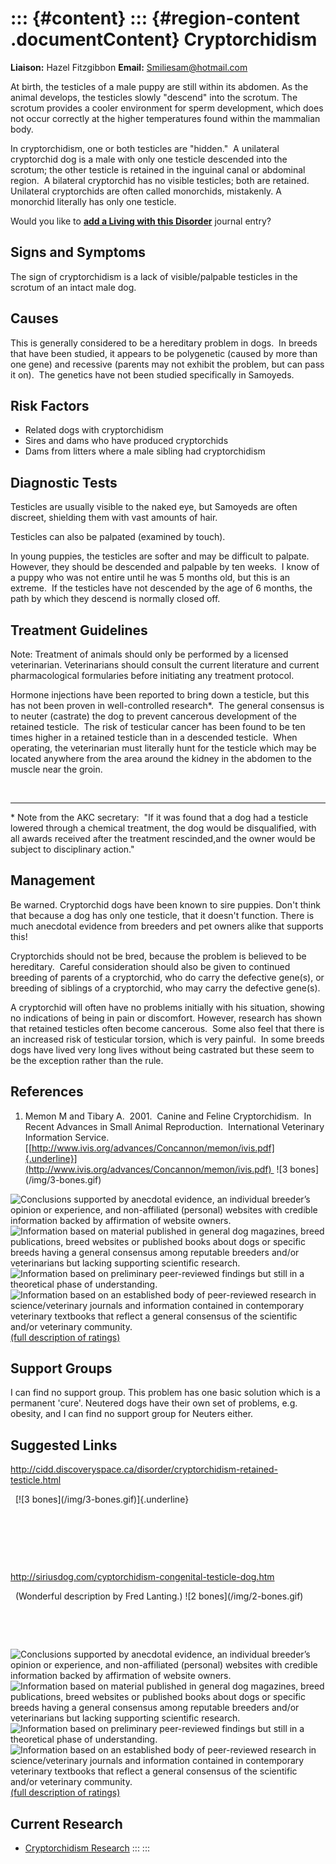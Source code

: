 ::: {#content}
::: {#region-content .documentContent}
Cryptorchidism
==============

**Liaison:** Hazel Fitzgibbon **Email:** <Smiliesam@hotmail.com>

<div>

At birth, the testicles of a male puppy are still within its abdomen. As
the animal develops, the testicles slowly \"descend\" into the scrotum.
The scrotum provides a cooler environment for sperm development, which
does not occur correctly at the higher temperatures found within the
mammalian body.

In cryptorchidism, one or both testicles are "hidden."  A unilateral
cryptorchid dog is a male with only one testicle descended into the
scrotum; the other testicle is retained in the inguinal canal or
abdominal region.  A bilateral cryptorchid has no visible testicles;
both are retained. Unilateral cryptorchids are often called monorchids,
mistakenly. A monorchid literally has only one testicle.

</div>

Would you like to **[add a Living with this
Disorder](cryptorchidism/addliving_form.html)** journal entry?

Signs and Symptoms
------------------

The sign of cryptorchidism is a lack of visible/palpable testicles in
the scrotum of an intact male dog.

Causes
------

This is generally considered to be a hereditary problem in dogs.  In
breeds that have been studied, it appears to be polygenetic (caused by
more than one gene) and recessive (parents may not exhibit the problem,
but can pass it on).  The genetics have not been studied specifically in
Samoyeds.

Risk Factors
------------

-   Related dogs with cryptorchidism
-   Sires and dams who have produced cryptorchids
-   Dams from litters where a male sibling had cryptorchidism

Diagnostic Tests
----------------

Testicles are usually visible to the naked eye, but Samoyeds are often
discreet, shielding them with vast amounts of hair.

Testicles can also be palpated (examined by touch).

In young puppies, the testicles are softer and may be difficult to
palpate.  However, they should be descended and palpable by ten weeks. 
I know of a puppy who was not entire until he was 5 months old, but this
is an extreme.  If the testicles have not descended by the age of 6
months, the path by which they descend is normally closed off.

Treatment Guidelines
--------------------

Note: Treatment of animals should only be performed by a licensed
veterinarian. Veterinarians should consult the current literature and
current pharmacological formularies before initiating any treatment
protocol.

Hormone injections have been reported to bring down a testicle, but this
has not been proven in well-controlled research\*.  The general
consensus is to neuter (castrate) the dog to prevent cancerous
development of the retained testicle.  The risk of testicular cancer has
been found to be ten times higher in a retained testicle than in a
descended testicle.  When operating, the veterinarian must literally
hunt for the testicle which may be located anywhere from the area around
the kidney in the abdomen to the muscle near the groin.

 

------------------------------------------------------------------------

\* Note from the AKC secretary:  \"If it was found that a dog had a
testicle lowered through a chemical treatment, the dog would be
disqualified, with all awards received after the treatment rescinded,and
the owner would be subject to disciplinary action.\"

Management
----------

Be warned. Cryptorchid dogs have been known to sire puppies. Don't think
that because a dog has only one testicle, that it doesn't function.
There is much anecdotal evidence from breeders and pet owners alike that
supports this!

Cryptorchids should not be bred, because the problem is believed to be
hereditary.  Careful consideration should also be given to continued
breeding of parents of a cryptorchid, who do carry the defective
gene(s), or breeding of siblings of a cryptorchid, who may carry the
defective gene(s). 

A cryptorchid will often have no problems initially with his situation,
showing no indications of being in pain or discomfort. However, research
has shown that retained testicles often become cancerous.  Some also
feel that there is an increased risk of testicular torsion, which is
very painful.  In some breeds dogs have lived very long lives without
being castrated but these seem to be the exception rather than the rule.

References
----------

1.  <div>

    Memon M and Tibary A.  2001.  Canine and Feline Cryptorchidism.  In
    Recent Advances in Small Animal Reproduction.  International
    Veterinary Information Service.    
    [[http://www.ivis.org/advances/Concannon/memon/ivis.pdf]{.underline}](http://www.ivis.org/advances/Concannon/memon/ivis.pdf) 
    !\[3 bones\](/img/3-bones.gif)

    </div>

<div>

![](cryptorchidism/bone.gif "Conclusions supported by anecdotal evidence, an individual breeder’s opinion or experience, and non-affiliated (personal) websites with credible information backed by affirmation of website owners.")
![](cryptorchidism/2-bones.gif "Information based on material published in general dog magazines, breed publications, breed websites or published books about dogs or specific breeds  having a general consensus among reputable breeders and/or veterinarians but lacking supporting scientific research.")
![](cryptorchidism/3-bones.gif "Information based on preliminary peer-reviewed findings but still in a theoretical phase of understanding.")
![](cryptorchidism/4-bones.gif "Information based on an established body of peer-reviewed research in science/veterinary journals and information contained in contemporary veterinary textbooks that reflect a general consensus of the scientific and/or veterinary community.")
[(full description of ratings)](ratings-what-do-they-mean.html)

</div>

Support Groups
--------------

I can find no support group. This problem has one basic solution which
is a permanent 'cure'. Neutered dogs have their own set of problems,
e.g. obesity, and I can find no support group for Neuters either.

Suggested Links
---------------

<http://cidd.discoveryspace.ca/disorder/cryptorchidism-retained-testicle.html>

  [!\[3 bones\](/img/3-bones.gif)]{.underline}

 

 

 

<http://siriusdog.com/cyptorchidism-congenital-testicle-dog.htm>

  (Wonderful description by Fred Lanting.) !\[2
bones\](/img/2-bones.gif)

 

 

<div>

![](cryptorchidism/bone.gif "Conclusions supported by anecdotal evidence, an individual breeder’s opinion or experience, and non-affiliated (personal) websites with credible information backed by affirmation of website owners.")
![](cryptorchidism/2-bones.gif "Information based on material published in general dog magazines, breed publications, breed websites or published books about dogs or specific breeds  having a general consensus among reputable breeders and/or veterinarians but lacking supporting scientific research.")
![](cryptorchidism/3-bones.gif "Information based on preliminary peer-reviewed findings but still in a theoretical phase of understanding.")
![](cryptorchidism/4-bones.gif "Information based on an established body of peer-reviewed research in science/veterinary journals and information contained in contemporary veterinary textbooks that reflect a general consensus of the scientific and/or veterinary community.")
[(full description of ratings)](ratings-what-do-they-mean.html)

</div>

Current Research
----------------

-   [Cryptorchidism
    Research](cryptorchidism/cryptorchidism-research.html)
:::
:::
